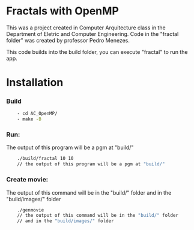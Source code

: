 # Fractals with OpenMP
This was a project created in Computer Arquitecture class in the Department of Eletric and Computer Engineering. Code in the "fractal folder" was created by professor Pedro Menezes.

This code builds into the build folder, you can execute "fractal" to run the app.

# Installation

### Build
```sh
    - cd AC_OpenMP/
    - make -B
```

### Run:    
The output of this program will be a pgm at "build/"

```sh
    ./build/fractal 10 10
    // the output of this program will be a pgm at "build/"
```

### Create movie:
The output of this command will be in the "build/" folder and in the "build/images/" folder
        
```sh
    ./genmovie 
    // the output of this command will be in the "build/" folder
    // and in the "build/images/" folder
```
